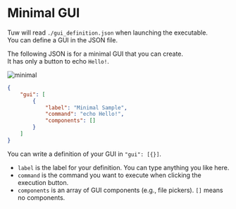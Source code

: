 # Minimal GUI

Tuw will read `./gui_definition.json` when launching the executable.  
You can define a GUI in the JSON file.  
  
The following JSON is for a minimal GUI that you can create.  
It has only a button to echo `Hello!`.  

![minimal](https://github.com/matyalatte/tuw/assets/69258547/a47047d4-0b7c-48cf-bf6b-18b62476e71c)

```json
{
    "gui": [
        {
            "label": "Minimal Sample",
            "command": "echo Hello!",
            "components": []
        }
    ]
}
```

You can write a definition of your GUI in `"gui": [{}]`.  

-   `label` is the label for your definition. You can type anything you like here.
-   `command` is the command you want to execute when clicking the execution button.
-   `components` is an array of GUI components (e.g., file pickers). `[]` means no components.
